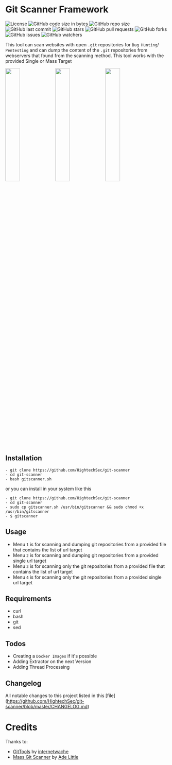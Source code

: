 # Git Scanner Framework
![License](https://img.shields.io/badge/License-GPL-blue.svg?style=flat)
![GitHub code size in bytes](https://img.shields.io/github/languages/code-size/HightechSec/git-scanner)
![GitHub repo size](https://img.shields.io/github/repo-size/HightechSec/git-scanner)
![GitHub last commit](https://img.shields.io/github/last-commit/HightechSec/git-scanner)
![GitHub stars](https://img.shields.io/github/stars/HightechSec/git-scanner)
![GitHub pull requests](https://img.shields.io/github/issues-pr/HightechSec/git-scanner)
![GitHub forks](https://img.shields.io/github/forks/HightechSec/git-scanner)
![GitHub issues](https://img.shields.io/github/issues/HightechSec/git-scanner)
![GitHub watchers](https://img.shields.io/github/watchers/HightechSec/git-scanner)

This tool can scan websites with open ```.git``` repositories for `Bug Hunting`/ `Pentesting` and can dump the content of the ```.git``` repositories from webservers that found from the scanning method. This tool works with the provided Single or Mass Target

<img src="https://raw.githubusercontent.com/HightechSec/git-scanner/master/img/1-gitscanner.PNG" width="30%"></img> <img src="https://raw.githubusercontent.com/HightechSec/git-scanner/master/img/2-gitscanner.PNG" width="30%"></img> <img src="https://raw.githubusercontent.com/HightechSec/git-scanner/master/img/3-gitscanner.PNG" width="30%"></img> 
## Installation
```
- git clone https://github.com/HightechSec/git-scanner
- cd git-scanner
- bash gitscanner.sh
``` 
or you can install in your system like this
```
- git clone https://github.com/HightechSec/git-scanner
- cd git-scanner
- sudo cp gitscanner.sh /usr/bin/gitscanner && sudo chmod +x /usr/bin/gitscanner
- $ gitscanner
```
## Usage
- Menu `1` is for scanning and dumping git repositories from a provided file that contains the list of url target
- Menu `2` is for scanning and dumping git repositories from a provided single url target
- Menu `3` is for scanning only the git repositories from a provided file that contains the list of url target 
- Menu `4` is for scanning only the git repositories from a provided single url target

## Requirements
* curl
* bash
* git
* sed

## Todos
- Creating a `Docker Images` if it's possible
- Adding Extractor on the next Version
- Adding Thread Processing

## Changelog
All notable changes to this project listed in this [file] (https://github.com/HightechSec/git-scanner/blob/master/CHANGELOG.md)

# Credits
Thanks to:
- [GitTools](https://github.com/internetwache/GitTools) by [internetwache](https://github.com/internetwache/)
- [Mass Git Scanner](https://github.com/Adelittle/Mass_Git_Scanner/) by [Ade Little](https://github.com/Adelittle/)
